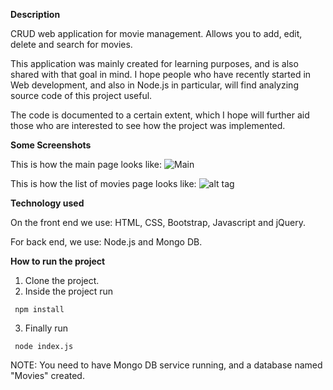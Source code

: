 **Description**

CRUD web application for movie management. Allows you to add, edit, delete and search for movies.

This application was mainly created for learning purposes, and is also shared with that
goal in mind. I hope people who have recently started in Web development, and also in Node.js
in particular, will find analyzing source code of this project useful.

The code is documented to a certain extent, which I hope will further aid those who are interested to see how the project was implemented.

**Some Screenshots**

This is how the main page looks like:
![Main](https://github.com/giorgim/MovieManagementApp/blob/master/img/main.png)

This is how the list of movies page looks like:
![alt tag](https://github.com/giorgim/MovieManagementApp/blob/master/img/list.png)


**Technology used**

On the front end we use: HTML, CSS, Bootstrap, Javascript and jQuery.

For back end, we use: Node.js and Mongo DB.

**How to run the project**

1. Clone the project.
2. Inside the project run

  ` npm install` 

3. Finally run

  ` node index.js` 

NOTE: You need to have Mongo DB service running, and a database named "Movies" created.

